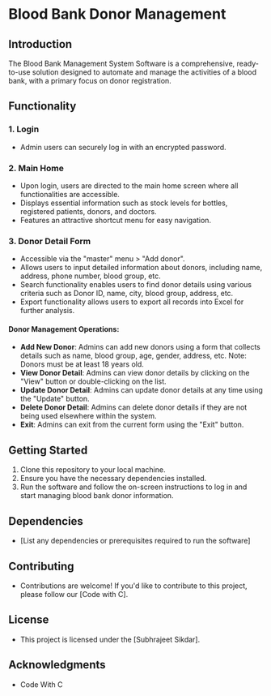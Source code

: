 # Blood Bank Donor Management

## Introduction

The Blood Bank Management System Software is a comprehensive, ready-to-use solution designed to automate and manage the activities of a blood bank, with a primary focus on donor registration.

## Functionality

### 1. Login
- Admin users can securely log in with an encrypted password.

### 2. Main Home
- Upon login, users are directed to the main home screen where all functionalities are accessible.
- Displays essential information such as stock levels for bottles, registered patients, donors, and doctors.
- Features an attractive shortcut menu for easy navigation.

### 3. Donor Detail Form
- Accessible via the "master" menu > "Add donor".
- Allows users to input detailed information about donors, including name, address, phone number, blood group, etc.
- Search functionality enables users to find donor details using various criteria such as Donor ID, name, city, blood group, address, etc.
- Export functionality allows users to export all records into Excel for further analysis.

#### Donor Management Operations:
- **Add New Donor**: Admins can add new donors using a form that collects details such as name, blood group, age, gender, address, etc. Note: Donors must be at least 18 years old.
- **View Donor Detail**: Admins can view donor details by clicking on the "View" button or double-clicking on the list.
- **Update Donor Detail**: Admins can update donor details at any time using the "Update" button.
- **Delete Donor Detail**: Admins can delete donor details if they are not being used elsewhere within the system.
- **Exit**: Admins can exit from the current form using the "Exit" button.

## Getting Started
1. Clone this repository to your local machine.
2. Ensure you have the necessary dependencies installed.
3. Run the software and follow the on-screen instructions to log in and start managing blood bank donor information.

## Dependencies
- [List any dependencies or prerequisites required to run the software]

## Contributing
- Contributions are welcome! If you'd like to contribute to this project, please follow our [Code with C].

## License
- This project is licensed under the [Subhrajeet Sikdar].

## Acknowledgments
- Code With C
